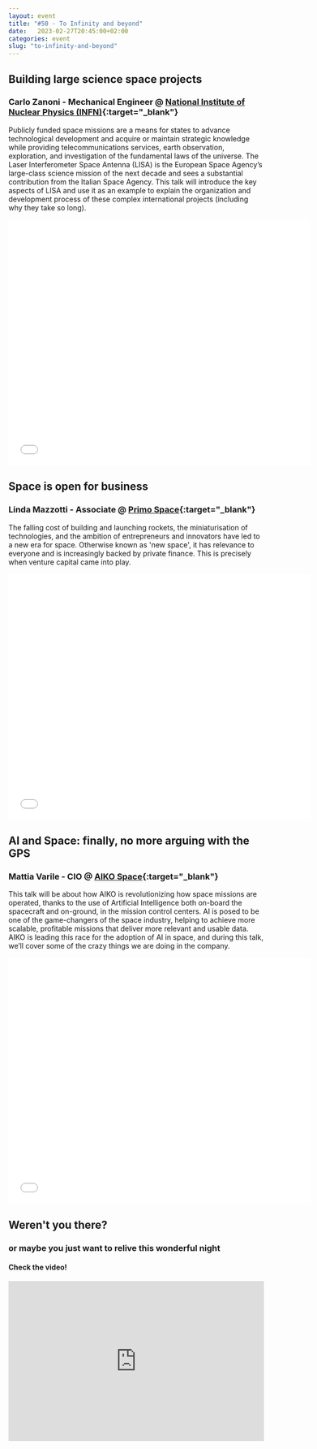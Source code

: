 ```yaml
---
layout: event
title: "#50 - To Infinity and beyond"
date:   2023-02-27T20:45:00+02:00
categories: event
slug: "to-infinity-and-beyond"
---
```


## Building large science space projects

### Carlo Zanoni - Mechanical Engineer @ [National Institute of Nuclear Physics (INFN)](//home.infn.it/it){:target="_blank"}

Publicly funded space missions are a means for states to advance technological development and acquire or maintain strategic knowledge while providing telecommunications services, earth observation, exploration, and investigation of the fundamental laws of the universe. The Laser Interferometer Space Antenna (LISA) is the European Space Agency’s large-class science mission of the next decade and sees a substantial contribution from the Italian Space Agency. This talk will introduce the key aspects of LISA and use it as an example to explain the organization and development process of these complex international projects (including why they take so long).

<iframe src="//www.slideshare.net/slideshow/embed_code/key/r1X5i6h9Ksgiqx" width="595" height="485" frameborder="0" marginwidth="0" marginheight="0" scrolling="no" allowfullscreen> </iframe>


## Space is open for business

### Linda Mazzotti - Associate @ [Primo Space](//www.primo.vc/primospace){:target="_blank"}

The falling cost of building and launching rockets, the miniaturisation of technologies, and the ambition of entrepreneurs and innovators have led to a new era for space. Otherwise known as 'new space', it has relevance to everyone and is increasingly backed by private finance. This is precisely when venture capital came into play.

<iframe src="//www.slideshare.net/slideshow/embed_code/key/Bn5TVF0njxUcbM" width="595" height="485" frameborder="0" marginwidth="0" marginheight="0" scrolling="no" allowfullscreen> </iframe>


## AI and Space: finally, no more arguing with the GPS

### Mattia Varile - CIO @ [AIKO Space](//aikospace.com){:target="_blank"}

This talk will be about how AIKO is revolutionizing how space missions are operated, thanks to the use of Artificial Intelligence both on-board the spacecraft and on-ground, in the mission control centers. AI is posed to be one of the game-changers of the space industry, helping to achieve more scalable, profitable missions that deliver more relevant and usable data. AIKO is leading this race for the adoption of AI in space, and during this talk, we’ll cover some of the crazy things we are doing in the company.

<iframe src="//www.slideshare.net/slideshow/embed_code/key/t37dhn6SsFIGWM" width="595" height="485" frameborder="0" marginwidth="0" marginheight="0" scrolling="no" allowfullscreen> </iframe>


## Weren't you there?

### or maybe you just want to relive this wonderful night

<section class="fb-links">

#### Check the video!

<iframe width="100%" height="315" src="https://www.youtube.com/embed/QLh4GZCXbFQ" frameborder="0" allow="accelerometer; autoplay; clipboard-write; encrypted-media; gyroscope; picture-in-picture" allowfullscreen></iframe>

</section>
